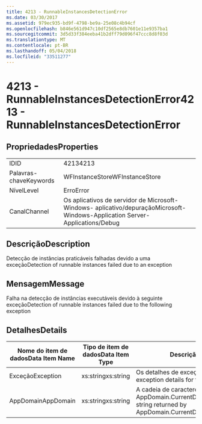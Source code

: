 ```yaml
---
title: 4213 - RunnableInstancesDetectionError
ms.date: 03/30/2017
ms.assetid: 979ec935-bd9f-4798-be9a-25e08c4b94cf
ms.openlocfilehash: b846e561d947c10df2565e8db7601e11e9357ba1
ms.sourcegitcommit: 3d5d33f384eeba41b2dff79d096f47ccc8d8f03d
ms.translationtype: MT
ms.contentlocale: pt-BR
ms.lasthandoff: 05/04/2018
ms.locfileid: "33511277"
---
```

# <a name="4213---runnableinstancesdetectionerror"></a><span data-ttu-id="ee5b9-102">4213 - RunnableInstancesDetectionError</span><span class="sxs-lookup"><span data-stu-id="ee5b9-102">4213 - RunnableInstancesDetectionError</span></span>
## <a name="properties"></a><span data-ttu-id="ee5b9-103">Propriedades</span><span class="sxs-lookup"><span data-stu-id="ee5b9-103">Properties</span></span>  
  
|||  
|-|-|  
|<span data-ttu-id="ee5b9-104">ID</span><span class="sxs-lookup"><span data-stu-id="ee5b9-104">ID</span></span>|<span data-ttu-id="ee5b9-105">4213</span><span class="sxs-lookup"><span data-stu-id="ee5b9-105">4213</span></span>|  
|<span data-ttu-id="ee5b9-106">Palavras-chave</span><span class="sxs-lookup"><span data-stu-id="ee5b9-106">Keywords</span></span>|<span data-ttu-id="ee5b9-107">WFInstanceStore</span><span class="sxs-lookup"><span data-stu-id="ee5b9-107">WFInstanceStore</span></span>|  
|<span data-ttu-id="ee5b9-108">Nível</span><span class="sxs-lookup"><span data-stu-id="ee5b9-108">Level</span></span>|<span data-ttu-id="ee5b9-109">Erro</span><span class="sxs-lookup"><span data-stu-id="ee5b9-109">Error</span></span>|  
|<span data-ttu-id="ee5b9-110">Canal</span><span class="sxs-lookup"><span data-stu-id="ee5b9-110">Channel</span></span>|<span data-ttu-id="ee5b9-111">Os aplicativos de servidor de Microsoft-Windows- aplicativo/depuração</span><span class="sxs-lookup"><span data-stu-id="ee5b9-111">Microsoft-Windows-Application Server-Applications/Debug</span></span>|  
  
## <a name="description"></a><span data-ttu-id="ee5b9-112">Descrição</span><span class="sxs-lookup"><span data-stu-id="ee5b9-112">Description</span></span>  
 <span data-ttu-id="ee5b9-113">Detecção de instâncias praticáveis falhadas devido a uma exceção</span><span class="sxs-lookup"><span data-stu-id="ee5b9-113">Detection of runnable instances failed due to an exception</span></span>  
  
## <a name="message"></a><span data-ttu-id="ee5b9-114">Mensagem</span><span class="sxs-lookup"><span data-stu-id="ee5b9-114">Message</span></span>  
 <span data-ttu-id="ee5b9-115">Falha na detecção de instâncias executáveis devido à seguinte exceção</span><span class="sxs-lookup"><span data-stu-id="ee5b9-115">Detection of runnable instances failed due to the following exception</span></span>  
  
## <a name="details"></a><span data-ttu-id="ee5b9-116">Detalhes</span><span class="sxs-lookup"><span data-stu-id="ee5b9-116">Details</span></span>  
  
|<span data-ttu-id="ee5b9-117">Nome do item de dados</span><span class="sxs-lookup"><span data-stu-id="ee5b9-117">Data Item Name</span></span>|<span data-ttu-id="ee5b9-118">Tipo de item de dados</span><span class="sxs-lookup"><span data-stu-id="ee5b9-118">Data Item Type</span></span>|<span data-ttu-id="ee5b9-119">Descrição</span><span class="sxs-lookup"><span data-stu-id="ee5b9-119">Description</span></span>|  
|--------------------|--------------------|-----------------|  
|<span data-ttu-id="ee5b9-120">Exceção</span><span class="sxs-lookup"><span data-stu-id="ee5b9-120">Exception</span></span>|<span data-ttu-id="ee5b9-121">xs:string</span><span class="sxs-lookup"><span data-stu-id="ee5b9-121">xs:string</span></span>|<span data-ttu-id="ee5b9-122">Os detalhes de exceção para a exceção</span><span class="sxs-lookup"><span data-stu-id="ee5b9-122">The exception details for the exception</span></span>|  
|<span data-ttu-id="ee5b9-123">AppDomain</span><span class="sxs-lookup"><span data-stu-id="ee5b9-123">AppDomain</span></span>|<span data-ttu-id="ee5b9-124">xs:string</span><span class="sxs-lookup"><span data-stu-id="ee5b9-124">xs:string</span></span>|<span data-ttu-id="ee5b9-125">A cadeia de caracteres retornada por AppDomain.CurrentDomain.FriendlyName.</span><span class="sxs-lookup"><span data-stu-id="ee5b9-125">The string returned by AppDomain.CurrentDomain.FriendlyName.</span></span>|
